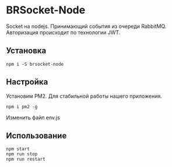 # BRSocket-Node

Socket на nodejs. Принимающий события из очереди RabbitMQ. Авторизация происходит по технологии JWT.

## Установка

```
npm i -S brsocket-node
```

## Настройка

Установим PM2. Для стабильной работы нашего приложения.
```
npm i pm2 -g
```

Изменить файл env.js

## Использование
```
npm start
npm run stop
npm run restart
```